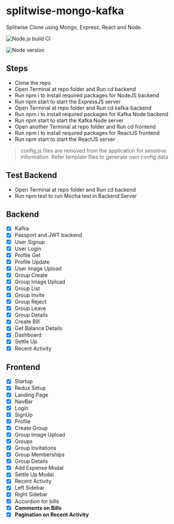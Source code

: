# splitwise-mongo-kafka

Splitwise Clone using Mongo, Express, React and Node.

![Node.js build CI](https://github.com/mrugeshmaster/splitwise-mongo-kafka/actions/workflows/node.js.yml/badge.svg)
<!-- ![GitHub commit activity](https://img.shields.io/github/commit-activity/y/mrugeshmaster/splitwise-mongo-kafka) -->
![Node version](https://img.shields.io/badge/nodejs-14.16.0-blue)

## Steps

- Clone the repo
- Open Terminal at repo folder and Run cd backend
- Run npm i to install required packages for NodeJS backend
- Run npm start to start the ExpressJS server
- Open Terminal at repo folder and Run cd kafka-backend
- Run npm i to install required packages for Kafka Node backend
- Run npm start to start the Kafka Node server
- Open another Terminal at repo folder and Run cd frontend
- Run npm i to install required packages for ReactJS frontend
- Run npm start to start the ReactJS server

> config.js files are removed from the application for sensitive information. Refer template files to generate own config data

## Test Backend

- Open Terminal at repo folder and Run cd backend
- Run npm test to run Mocha test in Backend Server

## Backend

- [x] Kafka
- [x] Passport and JWT backend
- [x] User Signup
- [x] User Login
- [x] Profile Get
- [x] Profile Update
- [x] User Image Upload
- [x] Group Create
- [x] Group Image Upload
- [x] Group List
- [x] Group Invite
- [x] Group Reject
- [x] Group Leave
- [x] Group Details
- [x] Create Bill
- [x] Get Balance Details
- [x] Dashboard
- [x] Settle Up
- [x] Recent Activity

## Frontend

- [x] Startup
- [x] Redux Setup
- [x] Landing Page
- [x] NavBar
- [x] Login
- [x] SignUp
- [x] Profile
- [x] Create Group
- [x] Group Image Upload
- [x] Groups
- [x] Group Invitations
- [x] Group Memberships
- [x] Group Details
- [x] Add Expense Modal
- [x] Settle Up Modal
- [x] Recent Activity
- [x] Left Sidebar
- [x] Right Sidebar
- [x] Accordion for bills
- [x] **Comments on Bills**
- [x] **Pagination on Recent Activity**
